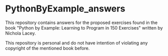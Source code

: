 # PythonByExample_answers
This repository contains answers for the proposed exercises found in the book "Python by Example: Learning to Program in 150 Exercises" written by Nichola Lacey. 

This repository is personal and do not have intention of violating any copyright of the mentioned book before.
